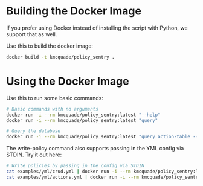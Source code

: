 Building the Docker Image
=========================

If you prefer using Docker instead of installing the script with Python, we support that as well.

Use this to build the docker image:

```bash
docker build -t kmcquade/policy_sentry .
```

Using the Docker Image
======================

Use this to run some basic commands:

```bash
# Basic commands with no arguments
docker run -i --rm kmcquade/policy_sentry:latest "--help"
docker run -i --rm kmcquade/policy_sentry:latest "query"

# Query the database
docker run -i --rm kmcquade/policy_sentry:latest "query action-table --service all --access-level permissions-management"
```

The write-policy command also supports passing in the YML config via STDIN. Try it out here:

```bash
# Write policies by passing in the config via STDIN
cat examples/yml/crud.yml | docker run -i --rm kmcquade/policy_sentry:latest "write-policy"
cat examples/yml/actions.yml | docker run -i --rm kmcquade/policy_sentry:latest "write-policy"
```

